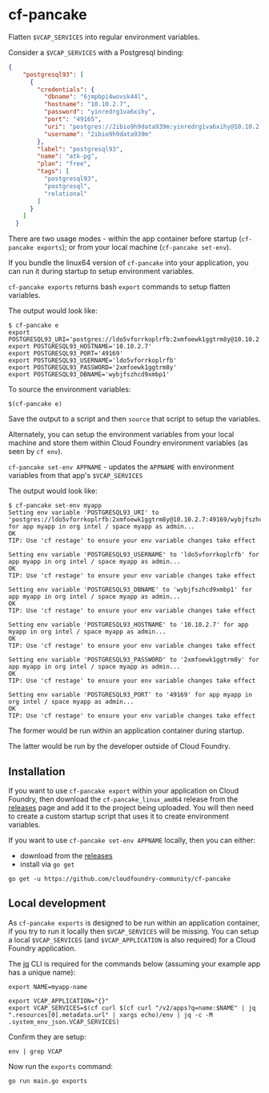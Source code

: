 cf-pancake
==========

Flatten `$VCAP_SERVICES` into regular environment variables.

Consider a `$VCAP_SERVICES` with a Postgresql binding:

```json
{
    "postgresql93": [
      {
        "credentials": {
          "dbname": "6jmpbpi4wovsk44l",
          "hostname": "10.10.2.7",
          "password": "yinredrg1va6xihy",
          "port": "49165",
          "uri": "postgres://2ibio9h9data939m:yinredrg1va6xihy@10.10.2.7:49165/6jmpbpi4wovsk44l",
          "username": "2ibio9h9data939m"
        },
        "label": "postgresql93",
        "name": "atk-pg",
        "plan": "free",
        "tags": [
          "postgresql93",
          "postgresql",
          "relational"
        ]
      }
    ]
  }
```

There are two usage modes - within the app container before startup (`cf-pancake exports`); or from your local machine (`cf-pancake set-env`).

If you bundle the linux64 version of `cf-pancake` into your application, you can run it during startup to setup environment variables.

`cf-pancake exports` returns bash `export` commands to setup flatten variables.

The output would look like:

```
$ cf-pancake e
export POSTGRESQL93_URI='postgres://ldo5vforrkoplrfb:2xmfoewk1ggtrm8y@10.10.2.7:49169/wybjfszhcd9xmbp1'
export POSTGRESQL93_HOSTNAME='10.10.2.7'
export POSTGRESQL93_PORT='49169'
export POSTGRESQL93_USERNAME='ldo5vforrkoplrfb'
export POSTGRESQL93_PASSWORD='2xmfoewk1ggtrm8y'
export POSTGRESQL93_DBNAME='wybjfszhcd9xmbp1'
```

To source the environment variables:

```
$(cf-pancake e)
```

Save the output to a script and then `source` that script to setup the variables.

Alternately, you can setup the environment variables from your local machine and store them within Cloud Foundry environment variables (as seen by `cf env`).

`cf-pancake set-env APPNAME` - updates the `APPNAME` with environment variables from that app's `$VCAP_SERVICES`

The output would look like:

```
$ cf-pancake set-env myapp
Setting env variable 'POSTGRESQL93_URI' to 'postgres://ldo5vforrkoplrfb:2xmfoewk1ggtrm8y@10.10.2.7:49169/wybjfszhcd9xmbp1' for app myapp in org intel / space myapp as admin...
OK
TIP: Use 'cf restage' to ensure your env variable changes take effect

Setting env variable 'POSTGRESQL93_USERNAME' to 'ldo5vforrkoplrfb' for app myapp in org intel / space myapp as admin...
OK
TIP: Use 'cf restage' to ensure your env variable changes take effect

Setting env variable 'POSTGRESQL93_DBNAME' to 'wybjfszhcd9xmbp1' for app myapp in org intel / space myapp as admin...
OK
TIP: Use 'cf restage' to ensure your env variable changes take effect

Setting env variable 'POSTGRESQL93_HOSTNAME' to '10.10.2.7' for app myapp in org intel / space myapp as admin...
OK
TIP: Use 'cf restage' to ensure your env variable changes take effect

Setting env variable 'POSTGRESQL93_PASSWORD' to '2xmfoewk1ggtrm8y' for app myapp in org intel / space myapp as admin...
OK
TIP: Use 'cf restage' to ensure your env variable changes take effect

Setting env variable 'POSTGRESQL93_PORT' to '49169' for app myapp in org intel / space myapp as admin...
OK
TIP: Use 'cf restage' to ensure your env variable changes take effect
```

The former would be run within an application container during startup.

The latter would be run by the developer outside of Cloud Foundry.

Installation
------------

If you want to use `cf-pancake export` within your application on Cloud Foundry, then download the `cf-pancake_linux_amd64` release from the [releases](https://github.com/cloudfoundry-community/cf-pancake/releases) page and add it to the project being uploaded. You will then need to create a custom startup script that uses it to create environment variables.

If you want to use `cf-pancake set-env APPNAME` locally, then you can either:

-	download from the [releases](https://github.com/cloudfoundry-community/cf-pancake/releases)
-	install via `go get`

```
go get -u https://github.com/cloudfoundry-community/cf-pancake
```

Local development
-----------------

As `cf-pancake exports` is designed to be run within an application container, if you try to run it locally then `$VCAP_SERVICES` will be missing. You can setup a local `$VCAP_SERVICES` (and `$VCAP_APPLICATION` is also required) for a Cloud Foundry application.

The [jq](http://stedolan.github.io/jq/) CLI is required for the commands below (assuming your example app has a unique name):

```
export NAME=myapp-name

export VCAP_APPLICATION="{}"
export VCAP_SERVICES=$(cf curl $(cf curl "/v2/apps?q=name:$NAME" | jq ".resources[0].metadata.url" | xargs echo)/env | jq -c -M .system_env_json.VCAP_SERVICES)
```

Confirm they are setup:

```
env | grep VCAP
```

Now run the `exports` command:

```
go run main.go exports
```
